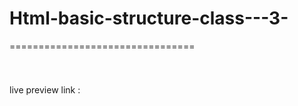 # Html-basic-structure-class---3-
================================
<!doctype html>
<html lang="en">
<html>
  <head>
    <meta charset="UTF-8">
    <meta name="viewport" content="width=device-width,initial-scale=1.0">
    <title>_project name_</title>
  </head>
  <body>
    <h1></h1>
    <h2></h2>
    <h3></h3>
    <h4></h4>
    <h5></h5>
    <h6></h6>
    <p></p>
    <img src="" alt="">
  </body>
</html>

live preview link :

